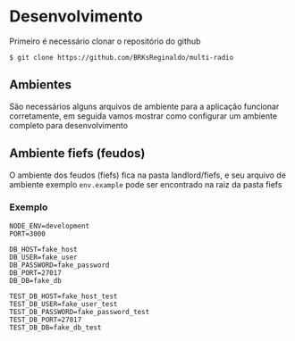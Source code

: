 # Desenvolvimento

Primeiro é necessário clonar o repositório do github

`$ git clone https://github.com/BRKsReginaldo/multi-radio`

## Ambientes

São necessários alguns arquivos de ambiente para a aplicação funcionar corretamente, em seguida vamos mostrar como configurar
um ambiente completo para desenvolvimento

## Ambiente fiefs (feudos)

O ambiente dos feudos (fiefs) fica na pasta landlord/fiefs, e seu arquivo de ambiente exemplo `env.example` pode ser encontrado
na raiz da pasta fiefs

### Exemplo

```dotenv
NODE_ENV=development
PORT=3000

DB_HOST=fake_host
DB_USER=fake_user
DB_PASSWORD=fake_password
DB_PORT=27017
DB_DB=fake_db

TEST_DB_HOST=fake_host_test
TEST_DB_USER=fake_user_test
TEST_DB_PASSWORD=fake_password_test
TEST_DB_PORT=27017
TEST_DB_DB=fake_db_test
```